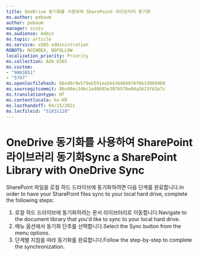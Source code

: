```yaml
---
title: OneDrive 동기화를 사용하여 SharePoint 라이브러리 동기화
ms.author: pebaum
author: pebaum
manager: scotv
ms.audience: Admin
ms.topic: article
ms.service: o365-administration
ROBOTS: NOINDEX, NOFOLLOW
localization_priority: Priority
ms.collection: Adm_O365
ms.custom:
- "9003051"
- "5797"
ms.openlocfilehash: 66ed9c9e579eb591ea56436966976f6b1d9669b0
ms.sourcegitcommit: 8bc60ec34bc1e40685e3976576e04a2623f63a7c
ms.translationtype: HT
ms.contentlocale: ko-KR
ms.lasthandoff: 04/15/2021
ms.locfileid: "51831128"
---
```

# <a name="sync-a-sharepoint-library-with-onedrive-sync"></a><span data-ttu-id="933c9-102">OneDrive 동기화를 사용하여 SharePoint 라이브러리 동기화</span><span class="sxs-lookup"><span data-stu-id="933c9-102">Sync a SharePoint Library with OneDrive Sync</span></span>

<span data-ttu-id="933c9-103">SharePoint 파일을 로컬 하드 드라이브에 동기화하려면 다음 단계를 완료합니다.</span><span class="sxs-lookup"><span data-stu-id="933c9-103">In order to have your SharePoint files sync to your local hard drive, complete the following steps:</span></span>

1. <span data-ttu-id="933c9-104">로컬 하드 드라이브에 동기화하려는 문서 라이브러리로 이동합니다.</span><span class="sxs-lookup"><span data-stu-id="933c9-104">Navigate to the document library that you'd like to sync to your local hard drive.</span></span>
2. <span data-ttu-id="933c9-105">메뉴 옵션에서 동기화 단추를 선택합니다.</span><span class="sxs-lookup"><span data-stu-id="933c9-105">Select the Sync button from the menu options.</span></span>
3. <span data-ttu-id="933c9-106">단계별 지침을 따라 동기화를 완료합니다.</span><span class="sxs-lookup"><span data-stu-id="933c9-106">Follow the step-by-step to complete the synchronization.</span></span>